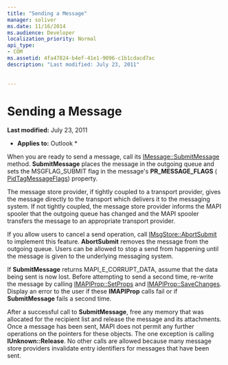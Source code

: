 ```yaml
---
title: "Sending a Message"
manager: soliver
ms.date: 11/16/2014
ms.audience: Developer
localization_priority: Normal
api_type:
- COM
ms.assetid: 4fa47824-b4ef-41e1-9096-c1b1cdacd7ac
description: "Last modified: July 23, 2011"
 
 
---
```


# Sending a Message

 **Last modified:** July 23, 2011 
  
 * **Applies to:** Outlook * 
  
When you are ready to send a message, call its [IMessage::SubmitMessage](imessage-submitmessage.md) method. **SubmitMessage** places the message in the outgoing queue and sets the MSGFLAG_SUBMIT flag in the message's **PR_MESSAGE_FLAGS** ( [PidTagMessageFlags](pidtagmessageflags-canonical-property.md)) property.
  
The message store provider, if tightly coupled to a transport provider, gives the message directly to the transport which delivers it to the messaging system. If not tightly coupled, the message store provider informs the MAPI spooler that the outgoing queue has changed and the MAPI spooler transfers the message to an appropriate transport provider.
  
If you allow users to cancel a send operation, call [IMsgStore::AbortSubmit](imsgstore-abortsubmit.md) to implement this feature. **AbortSubmit** removes the message from the outgoing queue. Users can be allowed to stop a send from happening until the message is given to the underlying messaging system. 
  
If **SubmitMessage** returns MAPI_E_CORRUPT_DATA, assume that the data being sent is now lost. Before attempting to send a second time, re-write the message by calling [IMAPIProp::SetProps](imapiprop-setprops.md) and [IMAPIProp::SaveChanges](imapiprop-savechanges.md). Display an error to the user if these **IMAPIProp** calls fail or if **SubmitMessage** fails a second time. 
  
After a successful call to **SubmitMessage**, free any memory that was allocated for the recipient list and release the message and its attachments. Once a message has been sent, MAPI does not permit any further operations on the pointers for these objects. The one exception is calling **IUnknown::Release**. No other calls are allowed because many message store providers invalidate entry identifiers for messages that have been sent.
  

